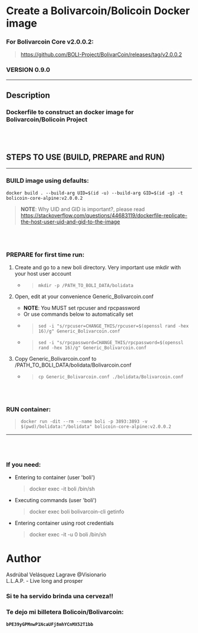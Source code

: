 # Create a Bolivarcoin/Bolicoin Docker image   
### For Bolivarcoin Core v2.0.0.2:
> https://github.com/BOLI-Project/BolivarCoin/releases/tag/v2.0.0.2    
 
### VERSION 0.9.0
---
## Description  
### Dockerfile to construct an docker image for Bolivarcoin/Bolicoin Project    
<br />   
<br />   

## **STEPS TO USE (BUILD, PREPARE and RUN)**
---
### **BUILD** image using defaults:   
```
docker build . --build-arg UID=$(id -u) --build-arg GID=$(id -g) -t bolicoin-core-alpine:v2.0.0.2
```
> **NOTE**: Why UID and GID is important?, please read https://stackoverflow.com/questions/44683119/dockerfile-replicate-the-host-user-uid-and-gid-to-the-image  
<br />   
<br />   

### **PREPARE** for first time run:
1) Create and go to a new boli directory. Very important use mkdir with your host user account  
   * > ```mkdir -p /PATH_TO_BOLI_DATA/bolidata```    

2) Open, edit at your convenience Generic_Bolivarcoin.conf
    * **NOTE**: You MUST set rpcuser and rpcpassword 
    * Or use commands below to automatically set
    * > ```sed -i "s/rpcuser=CHANGE_THIS/rpcuser=$(openssl rand -hex 16)/g" Generic_Bolivarcoin.conf```  
    * > ```sed -i "s/rpcpassword=CHANGE_THIS/rpcpassword=$(openssl rand -hex 16)/g" Generic_Bolivarcoin.conf```   

3) Copy Generic_Bolivarcoin.conf to /PATH_TO_BOLI_DATA/bolidata/Bolivarcoin.conf  
    * > ```cp Generic_Bolivarcoin.conf ./bolidata/Bolivarcoin.conf```   
<br />   
<br />   

### **RUN** container:   
> ```docker run -dit --rm --name boli -p 3893:3893 -v $(pwd)/bolidata:"/bolidata" bolicoin-core-alpine:v2.0.0.2```   
---
<br />   
<br />   

### If you need:
* Entering to container (user 'boli')   
   > docker exec -it boli /bin/sh

 * Executing commands (user 'boli')    
   > docker exec boli bolivarcoin-cli getinfo  

 * Entering container using root credentials   
   > docker exec -it -u 0 boli /bin/sh





# Author
Asdrúbal Velásquez Lagrave @Visionario   
L.L.A.P. - Live long and prosper   

### Si te ha servido brinda una cerveza!! 
### Te dejo mi billetera Bolicoin/Bolivarcoin: 
**```bPE39yGPMnwP1NcaUFj8mhYCnMX52T1bb```**